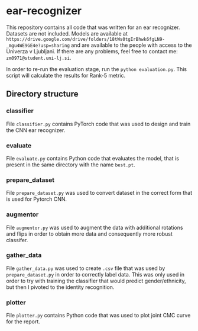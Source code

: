 # ear-recognizer

This repository contains all code that was written for an ear recognizer. Datasets are not included. Models are available at `https://drive.google.com/drive/folders/18tWs0tgIrBhwk6fgLN9-_mgu4WE9GE4e?usp=sharing` and are available to the people with access to the Univerza v Ljubljani. If there are any problems, feel free to contact me: `zm0971@student.uni-lj.si`.

In order to re-run the evaluation stage, run the `python evaluation.py`. This script will calculate the results for Rank-5 metric. 

## Directory structure

### classifier
File `classifier.py` contains PyTorch code that was used to design and train the CNN ear recognizer. 

### evaluate
File `evaluate.py` contains Python code that evaluates the model, that is present in the same directory with the name `best.pt`.

### prepare_dataset
File `prepare_dataset.py` was used to convert dataset in the correct form that is used for Pytorch CNN. 

### augmentor
File `augmentor.py` was used to augment the data with additional rotations and flips in order to obtain more data and consequently more robust classifer.

### gather_data
File `gather_data.py` was used to create `.csv` file that was used by `prepare_dataset.py` in order to correctly label data. This was only used in order to try with training the classifier that would predict gender/ethnicity, but then I pivoted to the identity recognition.

### plotter
File `plotter.py` contains Python code that was used to plot joint CMC curve for the report.


